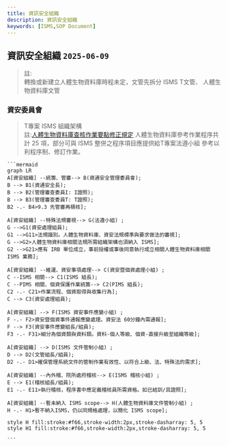 ```yaml
---
title: 資訊安全組織
description: 資訊安全組織
keywords: [ISMS,SOP Document]
---
```


## 資訊安全組織 <code>__2025-06-09__</code>
> 註:   
> 轉換或新建立人體生物資料庫時程未定，文管先拆分 ISMS T文管、 人體生物資料庫文管  


### 資安委員會
> T專案 ISMS 組織架構　　<br/>
> 註:[人體生物資料庫查核作業要點修正規定](https://www.jct.org.tw/cp-1259-9533-ba19d-1.html) 人體生物資料庫參考作業程序共計 25 項，部分可與 ISMS 整併之程序項目應提供給T專案法遵小組 參考以利程序制、修訂作業。　　
    
    ```mermaid
    graph LR
    A[資安組織] --統籌、管審--> B(資通安全管理委員會);
    B --> B1(資通安全長);
    B --> B2(管理審查委員I: I證照);
    B --> B3(管理審查委員T: T證照);
    B2 -.- B4>9.3 先管審再積核];
    
    A[資安組織] --特殊法規審視--> G(法遵小組) ;
    G -->G1(資安處理組員);
    G1 -->G11>法規識別。人體生物資料庫、資安法規標準與要求做法的審視];
    G -->G2>人體生物資料庫相關法規所需組織架構也須納入 ISMS];
    G2 -->G21>應有 IRB 單位成立，事前授權或事後同意執行成立相關人體生物資料庫相關 ISMS 業務];
    
    A[資安組織] --維運、資安事項處理--> C(資安暨個資處理小組) ;
    C --ISMS 相關--> C1(ISMS 組長);
    C --PIMS 相關、個資保護作業統籌--> C2(PIMS 組長);
    C2 -.- C21>作業流程、個資取得與收集行為];
    C --> C3(資安處理組員);
    
    A[資安組織] --> F(ISMS 資安事件應變小組) ;
    F -.- F2>資安暨個資事件通報應變處理。資安法 60分鐘內需通報];
    F --> F3(資安事件應變組長/組員);
    F3 -.- F31>細分為個資類與資料類。資料-個人等級、個資-直接升級至組織等級];
    
    A[資安組織] --> D(ISMS 文件管制小組) ;
    D --> D2(文管組長/組員);
    D2 -.- D1>確保管理系統文件的管制作業有效性、以符合上級、法、特殊法的需求];
    
    A[資安組織] --內外稽、院所處府稽核--> E(ISMS 稽核小組) ;
    E --> E1(稽核組長/組員);
    E1 -.- E11>執行稽核，程序書中應定義稽核員所需資格。如已結訓/具證照];
    
    A[資安組織] --暫未納入 ISMS scope--> H(人體生物資料庫文件管制小組) ;
    H -.- H1>暫不納入ISMS，仍以同規格處理，以簡化 ISMS scope];
    
    style H fill:stroke:#f66,stroke-width:2px,stroke-dasharray: 5, 5
    style H1 fill:stroke:#f66,stroke-width:2px,stroke-dasharray: 5, 5

    ```

    
